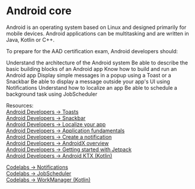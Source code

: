 # Android core

Android is an operating system based on Linux and designed primarily for mobile devices. Android applications can be multitasking and are written in Java, Kotlin or C++.

To prepare for the AAD certification exam, Android developers should:

Understand the architecture of the Android system
Be able to describe the basic building blocks of an Android app
Know how to build and run an Android app
Display simple messages in a popup using a Toast or a Snackbar
Be able to display a message outside your app's UI using Notifications
Understand how to localize an app
Be able to schedule a background task using JobScheduler

Resources:<br/>
[Android Developers -> Toasts](https://developer.android.com/guide/topics/ui/notifiers/toasts)<br/>
[Android Developers -> Snackbar](https://developer.android.com/reference/com/google/android/material/snackbar/Snackbar)<br/>
[Android Developers -> Localize your app](https://developer.android.com/guide/topics/resources/localization)<br/>
[Android Developers -> Application fundamentals](https://developer.android.com/guide/components/fundamentals)<br/>
[Android Developers -> Create a notification](https://developer.android.com/training/notify-user/build-notification)<br/>
[Android Developers -> AndroidX overview](https://developer.android.com/jetpack/androidx)<br/>
[Android Developers -> Getting started with Jetpack](https://developer.android.com/jetpack/docs/getting-started)<br/>
[Android Developers -> Android KTX (Kotlin)](https://developer.android.com/kotlin/ktx)<br/>

[Codelabs -> Notifications](https://codelabs.developers.google.com/codelabs/android-training-notifications/index.html#0)<br/>
[Codelabs -> JobScheduler](https://codelabs.developers.google.com/codelabs/android-training-job-scheduler/index.html#0)<br/>
[Codelabs -> WorkManager (Kotlin)](https://codelabs.developers.google.com/codelabs/android-workmanager-kt/index.html#0)<br/>